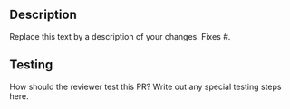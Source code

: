 ## Description

Replace this text by a description of your changes.
Fixes #.

## Testing

How should the reviewer test this PR?
Write out any special testing steps here.
